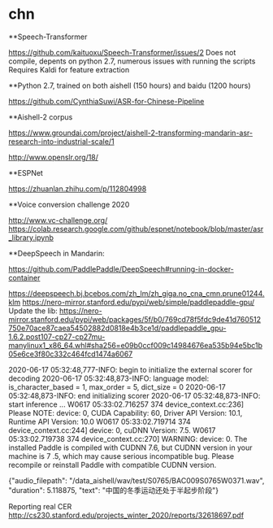 # chn

**Speech-Transformer

https://github.com/kaituoxu/Speech-Transformer/issues/2
Does not compile, depents on python 2.7, numerous issues with running the scripts 
Requires Kaldi for feature extraction 

**Python 2.7, trained on both aishell (150 hours) and baidu (1200 hours) 

https://github.com/CynthiaSuwi/ASR-for-Chinese-Pipeline


**Aishell-2 corpus 

https://www.groundai.com/project/aishell-2-transforming-mandarin-asr-research-into-industrial-scale/1


http://www.openslr.org/18/


**ESPNet 

https://zhuanlan.zhihu.com/p/112804998

**Voice conversion challenge 2020

http://www.vc-challenge.org/
https://colab.research.google.com/github/espnet/notebook/blob/master/asr_library.ipynb


**DeepSpeech in Mandarin:

https://github.com/PaddlePaddle/DeepSpeech#running-in-docker-container

https://deepspeech.bj.bcebos.com/zh_lm/zh_giga.no_cna_cmn.prune01244.klm
https://nero-mirror.stanford.edu/pypi/web/simple/paddlepaddle-gpu/
Update the lib:
https://nero-mirror.stanford.edu/pypi/web/packages/5f/b0/769cd78f5fdc9de41d760512750e70ace87caea54502882d0818e4b3ce1d/paddlepaddle_gpu-1.6.2.post107-cp27-cp27mu-manylinux1_x86_64.whl#sha256=e09b0ccf009c14984676ea535b94e5bc1b05e6ce3f80c332c464fcd1474a6067

2020-06-17 05:32:48,777-INFO: begin to initialize the external scorer for decoding
2020-06-17 05:32:48,873-INFO: language model: is_character_based = 1, max_order = 5, dict_size = 0
2020-06-17 05:32:48,873-INFO: end initializing scorer
2020-06-17 05:32:48,873-INFO: start inference ...
W0617 05:33:02.716257   374 device_context.cc:236] Please NOTE: device: 0, CUDA Capability: 60, Driver API Version: 10.1, Runtime API Version: 10.0
W0617 05:33:02.719714   374 device_context.cc:244] device: 0, cuDNN Version: 7.5.
W0617 05:33:02.719738   374 device_context.cc:270] WARNING: device: 0. The installed Paddle is compiled with CUDNN 7.6, but CUDNN version in your machine is 7               .5, which may cause serious incompatible bug. Please recompile or reinstall Paddle with compatible CUDNN version.

{"audio_filepath": "/data_aishell/wav/test/S0765/BAC009S0765W0371.wav", "duration": 5.118875, "text": "中国的冬季运动还处于半起步阶段"}

Reporting real CER
http://cs230.stanford.edu/projects_winter_2020/reports/32618697.pdf
